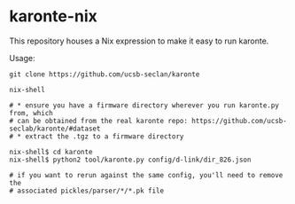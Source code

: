 # karonte-nix

This repository houses a Nix expression to make it easy to run karonte.

Usage:

```shell
git clone https://github.com/ucsb-seclan/karonte

nix-shell

# * ensure you have a firmware directory wherever you run karonte.py from, which
# can be obtained from the real karonte repo: https://github.com/ucsb-seclab/karonte/#dataset
# * extract the .tgz to a firmware directory

nix-shell$ cd karonte
nix-shell$ python2 tool/karonte.py config/d-link/dir_826.json

# if you want to rerun against the same config, you'll need to remove the
# associated pickles/parser/*/*.pk file
```
